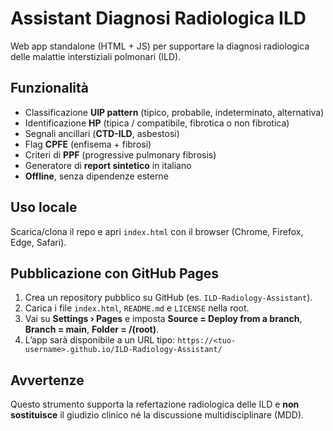 # Assistant Diagnosi Radiologica ILD

Web app standalone (HTML + JS) per supportare la diagnosi radiologica delle malattie interstiziali polmonari (ILD).

## Funzionalità
- Classificazione **UIP pattern** (tipico, probabile, indeterminato, alternativa)
- Identificazione **HP** (tipica / compatibile, fibrotica o non fibrotica)
- Segnali ancillari (**CTD-ILD**, asbestosi)
- Flag **CPFE** (enfisema + fibrosi)
- Criteri di **PPF** (progressive pulmonary fibrosis)
- Generatore di **report sintetico** in italiano
- **Offline**, senza dipendenze esterne

## Uso locale
Scarica/clona il repo e apri `index.html` con il browser (Chrome, Firefox, Edge, Safari).

## Pubblicazione con GitHub Pages
1. Crea un repository pubblico su GitHub (es. `ILD-Radiology-Assistant`).  
2. Carica i file `index.html`, `README.md` e `LICENSE` nella root.  
3. Vai su **Settings › Pages** e imposta **Source = Deploy from a branch**, **Branch = main**, **Folder = /(root)**.  
4. L’app sarà disponibile a un URL tipo: `https://<tuo-username>.github.io/ILD-Radiology-Assistant/`

## Avvertenze
Questo strumento supporta la refertazione radiologica delle ILD e **non sostituisce** il giudizio clinico né la discussione multidisciplinare (MDD).

